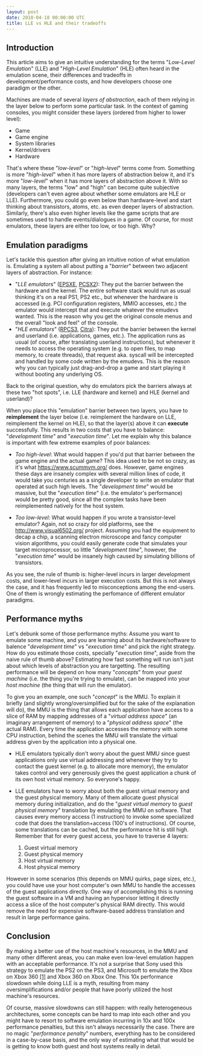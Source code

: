 ```yaml
---
layout: post
date: 2018-04-18 00:00:00 UTC
title: LLE vs HLE and their tradeoffs
---
```


## Introduction

This article aims to give an intuitive understanding for the terms "*Low-Level Emulation*" (LLE) and "*High-Level Emulation*" (HLE) often heard in the emulation scene, their differences and tradeoffs in development/performance costs, and how developers choose one paradigm or the other.

Machines are made of several *layers of abstraction*, each of them relying in the layer below to perform some particular task. In the context of gaming consoles, you might consider these layers (ordered from higher to lower level):

- Game
- Game engine
- System libraries
- Kernel/drivers
- Hardware
 
That's where these "*low-level*" or "*high-level*" terms come from. Something is more "*high-level*" when it has more layers of abstraction below it, and it's more "*low-level*" when it has more layers of abstraction above it. With so many layers, the terms "low" and "high" can become quite subjective (developers can't even agree about whether some emulators are HLE or LLE). Furthermore, you could go even below than hardware-level and start thinking about transistors, atoms, etc. as even deeper layers of abstraction. Similarly, there's also even higher levels like the game scripts that are sometimes used to handle events/dialogues in a game. Of course, for most emulators, these layers are either too low, or too high. Why?

## Emulation paradigms

Let's tackle this question after giving an intuitive notion of what emulation is. Emulating a system all about putting a "*barrier*" between two adjacent layers of abstraction. For instance:
 
- "*LLE emulators*" ([EPSXE](http://www.epsxe.com/), [PCSX2](https://pcsx2.net/)): They put the barrier between the hardware and the kernel. The entire software stack would run as usual thinking it's on a real PS1, PS2 etc., but whenever the hardware is accessed (e.g. PCI configuration registers, MMIO accesses, etc.) the emulator would intercept that and execute whatever the emudevs wanted. This is the reason why you get the original console menus and the overall "look and feel" of the console.
- "*HLE emulators*" ([RPCS3](https://rpcs3.net/), [Citra](https://citra-emu.org/)): They put the barrier between the kernel and userland (i.e. applications, games, etc.). The application runs as usual (of course, after translating userland instructions), but whenever it needs to access the operating system (e.g. to open files, to map memory, to create threads), that request aka. syscall will be intercepted and handled by some code written by the emudevs. This is the reason why you can typically just drag-and-drop a game and start playing it without booting any underlying OS.
 
Back to the original question, why do emulators pick the barriers always at these two "hot spots", i.e. LLE (hardware and kernel) and HLE (kernel and userland)?
 
When you place this "emulation" barrier between two layers, you have to **reimplement** the layer below (i.e. reimplement the hardware on LLE, reimplement the kernel on HLE), so that the layer(s) above it can **execute** successfully. This results in two costs that you have to balance: "*development time*" and "*execution time*". Let me explain why this balance is important with few extreme examples of poor balances:
 
- *Too high-level*: What would happen if you'd put that barrier between the game engine and the actual game? This idea used to be not so crazy, as it's what https://www.scummvm.org/ does. However, game engines these days are insanely complex with several million lines of code, it would take you centuries as a single developer to write an emulator that operated at such high levels. The "*development time*" would be massive, but the "*execution time*" (i.e. the emulator's performance) would be pretty good, since all the complex tasks have been reimplemented natively for the host system.
 
- *Too low-level*: What would happen if you wrote a transistor-level emulator? Again, not so crazy for old platforms, see the http://www.visual6502.org/ project. Assuming you had the equipment to decap a chip, a scanning electron microscope and fancy computer vision algorithms, you could easily generate code that simulates your target microprocessor, so little "*development time*", however, the "*execution time*" would be insanely high caused by simulating billions of transistors.
 
As you see, the rule of thumb is: higher-level incurs in larger development costs, and lower-level incurs in larger execution costs. But this is not always the case, and it has frequently led to misconceptions among the end-users. One of them is wrongly estimating the perfomance of different emulator paradigms.

## Performance myths

Let's debunk some of those performance myths: Assume you want to emulate some machine, and you are learning about its hardware/software to balence "*development time*" vs "*execution time*" and pick the right strategy. How do you estimate those costs, specially "*execution time*", aside from the naive rule of thumb above? Estimating how fast something will run isn't just about which levels of abstraction you are targetting. The resulting performance will be depend on how many "*concepts*" from your *guest machine* (i.e. the thing you're trying to emulate), can be mapped into your *host machine* (the thing that will run the emulator).
 
To give you an example, one such "*concept*" is the MMU. To explain it briefly (and slightly wrong/oversimplified but for the sake of the explanation will do), the MMU is the thing that allows each application have access to a slice of RAM by mapping addresses of a "*virtual address space*" (an imaginary arrangement of memory) to a "*physical address space*" (the actual RAM). Every time the application accesses the memory with some CPU instruction, behind the scenes the MMU will translate the virtual address given by the application into a physical one.
 
- HLE emulators typically don't worry about the guest MMU since guest applications only use virtual addressing and whenever they try to contact the guest kernel (e.g. to allocate more memory), the emulator takes control and very generously gives the guest application a chunk of its own host virtual memory. So everyone's happy.
 
- LLE emulators have to worry about both the guest virtual memory and the guest physical memory. Many of them allocate guest physical memory during initialization, and do the "*guest virtual memory* to *guest physical memory*" translation by emulating the MMU on software. That causes every memory access (1 instruction) to invoke some specialized code that does the translation+access (100's of instructions). Of course, some translations can be cached, but the performance hit is still high. Remember that for every guest access, you have to traverse 4 layers:

    1. Guest virtual memory
    2. Guest physical memory
    3. Host virtual memory
    4. Host physical memory
 
However in some scenarios (this depends on MMU quirks, page sizes, etc.), you could have use your host computer's own MMU to handle the accesses of the guest applications directly. One way of accomplishing this is running the guest software in a VM and having an hypervisor letting it directly access a slice of the host computer's physical RAM directly. This would remove the need for expensive software-based address translation and result in large performance gains.

## Conclusion

By making a better use of the host machine's resources, in the MMU and many other different areas, you can make even low-level emulation happen with an acceptable performance. It's not a surprise that Sony used this strategy to emulate the PS2 on the PS3, and Microsoft to emulate the Xbox on Xbox 360 [[1]](http://michaelbrundage.com/project/xbox-360-emulator/) and Xbox 360 on Xbox One. This 10x performance slowdown while doing LLE is a myth, resulting from many oversimplifications and/or people that have poorly utilized the host machine's resources.
 
Of course, massive slowdowns can still happen: with really heterogeneous architectures, some concepts can be hard to map into each other and you might have to resort to software emulation incurring in 10x and 100x performance penalties, but this isn't always necessarily the case. There are no magic "*performance penalty*" numbers, everything has to be considered in a case-by-case basis, and the only way of estimating what that would be is getting to know both guest and host systems really in detail.
